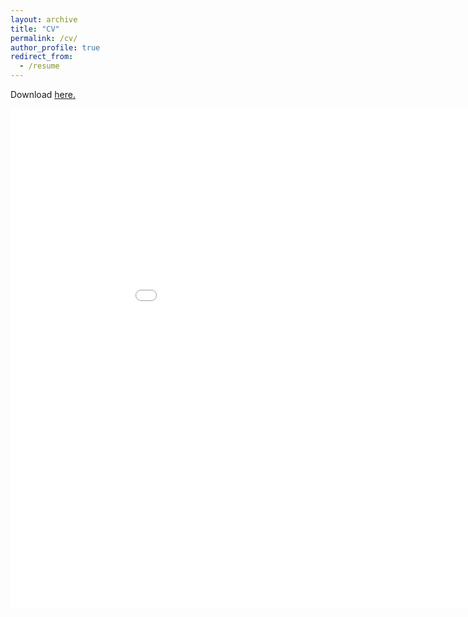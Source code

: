 ```yaml
---
layout: archive
title: "CV"
permalink: /cv/
author_profile: true
redirect_from:
  - /resume
---
```


Download [here.](https://github.com/margae-knox/margae-knox.github.io/files/9334364/MKnox_CV_2022AUG_web.pdf)



<embed src="margae-knox.github.io/files/MKnox_CV_2022AUG_web.pdf" width="1000px" height="800px" type="application/pdf" />
